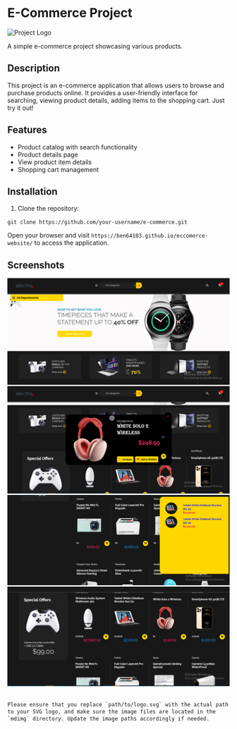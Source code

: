 

# E-Commerce Project

![Project Logo]()

A simple e-commerce project showcasing various products.

## Description

This project is an e-commerce application that allows users to browse and purchase products online. It provides a user-friendly interface for searching, viewing product details, adding items to the shopping cart. Just try it out!
## Features

- Product catalog with search functionality
- Product details page
- View product item details
- Shopping cart management

## Installation

1. Clone the repository:

```shell
git clone https://github.com/your-username/e-commerce.git
```

Open your browser and visit `https://ben64103.github.io/eccomerce-website/` to access the application.

## Screenshots

![Screenshot 1](mdimg/ecc1.png)
![Screenshot 2](mdimg/ecc.png)
![Screenshot 3](mdimg/ecc3.png)
![Screenshot 4](mdimg/ecc4.png)
```

Please ensure that you replace `path/to/logo.svg` with the actual path to your SVG logo, and make sure the image files are located in the `mdimg` directory. Update the image paths accordingly if needed.
